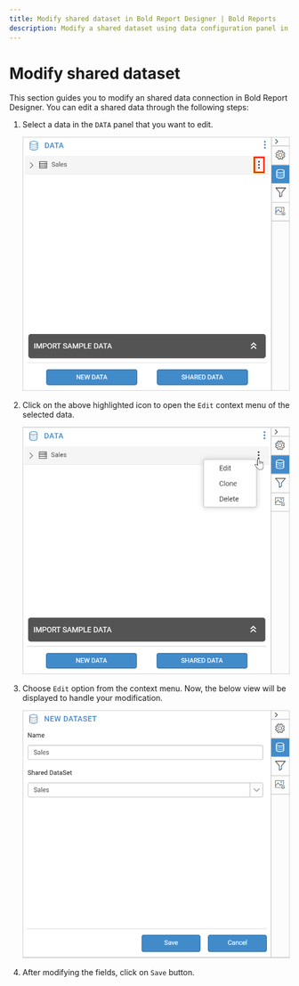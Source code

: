 ```yaml
---
title: Modify shared dataset in Bold Report Designer | Bold Reports
description: Modify a shared dataset using data configuration panel in the Bold Report Designer, to change the data feed for the RDL reports.
---
```


# Modify shared dataset

This section guides you to modify an shared data connection in Bold Report Designer. You can edit a shared data through the following steps:

1. Select a data in the `DATA` panel that you want to edit.

   ![Data item menu icon](/static/assets/on-premise/images/report-designer/manage-data/dataset/data-item-menu-icon.png)

2. Click on the above highlighted icon to open the `Edit` context menu of the selected data.

   ![Data panel context menu](/static/assets/on-premise/images/report-designer/manage-data/dataset/data-panel-context-menu.png)

3. Choose `Edit` option from the context menu. Now, the below view will be displayed to handle your modification.

   ![Query designer edit view](/static/assets/on-premise/images/report-designer/manage-data/dataset/edit-shared-data-panel.png)

4. After modifying the fields, click on `Save` button.